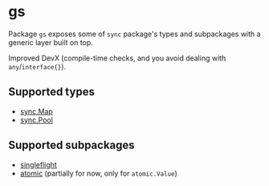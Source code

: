 # gs
Package `gs` exposes some of `sync` package's types and subpackages with a generic layer built on top.

Improved DevX (compile-time checks, and you avoid dealing with `any`/`interface{}`).

## Supported types
* [sync.Map](https://pkg.go.dev/sync#Map)
* [sync.Pool](https://pkg.go.dev/sync#Pool)
## Supported subpackages
* [singleflight](https://pkg.go.dev/golang.org/x/sync/singleflight)
* [atomic](https://pkg.go.dev/sync/atomic) (partially for now, only for `atomic.Value`)
